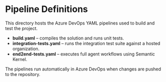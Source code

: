 # Pipeline Definitions

This directory hosts the Azure DevOps YAML pipelines used to build and test the project.

- **build.yaml** – compiles the solution and runs unit tests.
- **integration-tests.yaml** – runs the integration test suite against a hosted organization.
- **end2end-tests.yaml** – executes full agent workflows using Semantic Kernel.

The pipelines run automatically in Azure DevOps when changes are pushed to the repository.
